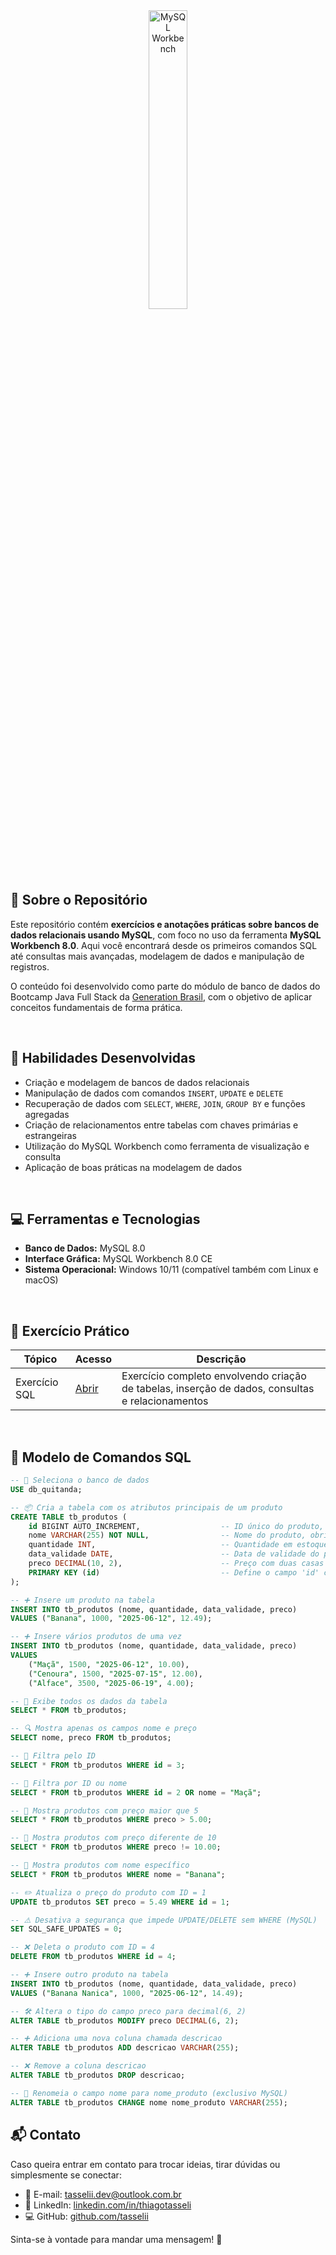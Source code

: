 
<div align="center">
	<img src="https://github.com/user-attachments/assets/697e3d6a-d164-4227-a877-a35d2c319e4b" title="MySQL Workbench" width="35%"/>
</div>
<br />


## 📖 Sobre o Repositório

Este repositório contém **exercícios e anotações práticas sobre bancos de dados relacionais usando MySQL**, com foco no uso da ferramenta **MySQL Workbench 8.0**. Aqui você encontrará desde os primeiros comandos SQL até consultas mais avançadas, modelagem de dados e manipulação de registros.

O conteúdo foi desenvolvido como parte do módulo de banco de dados do Bootcamp Java Full Stack da [Generation Brasil](https://brazil.generation.org/), com o objetivo de aplicar conceitos fundamentais de forma prática.

<br />

## 🧠 Habilidades Desenvolvidas

- Criação e modelagem de bancos de dados relacionais  
- Manipulação de dados com comandos `INSERT`, `UPDATE` e `DELETE`  
- Recuperação de dados com `SELECT`, `WHERE`, `JOIN`, `GROUP BY` e funções agregadas  
- Criação de relacionamentos entre tabelas com chaves primárias e estrangeiras  
- Utilização do MySQL Workbench como ferramenta de visualização e consulta  
- Aplicação de boas práticas na modelagem de dados  

<br />

## 💻 Ferramentas e Tecnologias

- **Banco de Dados:** MySQL 8.0  
- **Interface Gráfica:** MySQL Workbench 8.0 CE  
- **Sistema Operacional:** Windows 10/11 (compatível também com Linux e macOS)  

<br />

## 🧪 Exercício Prático

| Tópico                 | Acesso                                                       | Descrição                                                      |
| --------------------- | ------------------------------------------------------------ | -------------------------------------------------------------- |
| Exercício SQL         | [Abrir](https://github.com/tasselii/mysql-exercicio)         | Exercício completo envolvendo criação de tabelas, inserção de dados, consultas e relacionamentos |


<br />

## 📜 Modelo de Comandos SQL 

```sql
-- 📌 Seleciona o banco de dados
USE db_quitanda;

-- 📦 Cria a tabela com os atributos principais de um produto
CREATE TABLE tb_produtos (
    id BIGINT AUTO_INCREMENT,                  -- ID único do produto, gerado automaticamente
    nome VARCHAR(255) NOT NULL,                -- Nome do produto, obrigatório
    quantidade INT,                            -- Quantidade em estoque
    data_validade DATE,                        -- Data de validade do produto
    preco DECIMAL(10, 2),                      -- Preço com duas casas decimais
    PRIMARY KEY (id)                           -- Define o campo 'id' como chave primária
);

-- ➕ Insere um produto na tabela
INSERT INTO tb_produtos (nome, quantidade, data_validade, preco)
VALUES ("Banana", 1000, "2025-06-12", 12.49);

-- ➕ Insere vários produtos de uma vez
INSERT INTO tb_produtos (nome, quantidade, data_validade, preco)
VALUES 
    ("Maçã", 1500, "2025-06-12", 10.00),
    ("Cenoura", 1500, "2025-07-15", 12.00),
    ("Alface", 3500, "2025-06-19", 4.00);

-- 👀 Exibe todos os dados da tabela
SELECT * FROM tb_produtos;

-- 🔍 Mostra apenas os campos nome e preço
SELECT nome, preco FROM tb_produtos;

-- 🎯 Filtra pelo ID
SELECT * FROM tb_produtos WHERE id = 3;

-- 🎯 Filtra por ID ou nome
SELECT * FROM tb_produtos WHERE id = 2 OR nome = "Maçã";

-- 🎯 Mostra produtos com preço maior que 5
SELECT * FROM tb_produtos WHERE preco > 5.00;

-- 🎯 Mostra produtos com preço diferente de 10
SELECT * FROM tb_produtos WHERE preco != 10.00;

-- 🎯 Mostra produtos com nome específico
SELECT * FROM tb_produtos WHERE nome = "Banana";

-- ✏️ Atualiza o preço do produto com ID = 1
UPDATE tb_produtos SET preco = 5.49 WHERE id = 1;

-- ⚠️ Desativa a segurança que impede UPDATE/DELETE sem WHERE (MySQL)
SET SQL_SAFE_UPDATES = 0;

-- ❌ Deleta o produto com ID = 4
DELETE FROM tb_produtos WHERE id = 4;

-- ➕ Insere outro produto na tabela
INSERT INTO tb_produtos (nome, quantidade, data_validade, preco)
VALUES ("Banana Nanica", 1000, "2025-06-12", 14.49);

-- 🛠 Altera o tipo do campo preco para decimal(6, 2)
ALTER TABLE tb_produtos MODIFY preco DECIMAL(6, 2);

-- ➕ Adiciona uma nova coluna chamada descricao
ALTER TABLE tb_produtos ADD descricao VARCHAR(255);

-- ❌ Remove a coluna descricao
ALTER TABLE tb_produtos DROP descricao;

-- 🔄 Renomeia o campo nome para nome_produto (exclusivo MySQL)
ALTER TABLE tb_produtos CHANGE nome nome_produto VARCHAR(255);

```

## 📬 Contato

Caso queira entrar em contato para trocar ideias, tirar dúvidas ou simplesmente se conectar:

- 📧 E-mail: [tasselii.dev@outlook.com.br](mailto:tasselii.dev@outlook.com.br)
- 💼 LinkedIn: [linkedin.com/in/thiagotasseli](https://www.linkedin.com/in/thiagotasseli-tech/)
- 💻 GitHub: [github.com/tasselii](https://github.com/tasselii)

Sinta-se à vontade para mandar uma mensagem! 🚀
